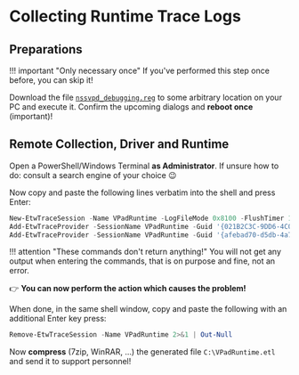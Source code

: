 # Collecting Runtime Trace Logs

## Preparations

!!! important "Only necessary once"
    If you've performed this step once before, you can skip it!

Download the file [`nssvpd_debugging.reg`](nssvpd_debugging.reg) to some arbitrary location on your PC and execute it. Confirm the upcoming dialogs and **reboot once** (important)!

## Remote Collection, Driver and Runtime

Open a PowerShell/Windows Terminal **as Administrator**. If unsure how to do: consult a search engine of your choice 😉

Now copy and paste the following lines verbatim into the shell and press Enter:

```PowerShell
New-EtwTraceSession -Name VPadRuntime -LogFileMode 0x8100 -FlushTimer 1 -LocalFilePath "C:\VPadRuntime.etl" 2>&1 | Out-Null
Add-EtwTraceProvider -SessionName VPadRuntime -Guid '{021B2C3C-9DD6-4C0A-A53A-6183F1BE11A0}' -MatchAnyKeyword 0x0FFFFFFFFFFFFFFF -Level 0xFF -Property 0x40 2>&1 | Out-Null
Add-EtwTraceProvider -SessionName VPadRuntime -Guid '{afebad70-d5db-4a74-bda2-764d2a875aaf}' -MatchAnyKeyword 0x0FFFFFFFFFFFFFFF -Level 0xFF -Property 0x40 2>&1 | Out-Null
```

!!! attention "These commands don't return anything!"
    You will not get any output when entering the commands, that is on purpose and fine, not an error.

👉 **You can now perform the action which causes the problem!**

When done, in the same shell window, copy and paste the following with an additional Enter key press:

```PowerShell
Remove-EtwTraceSession -Name VPadRuntime 2>&1 | Out-Null
```

Now **compress** (7zip, WinRAR, ...) the generated file `C:\VPadRuntime.etl` and send it to support personnel!
